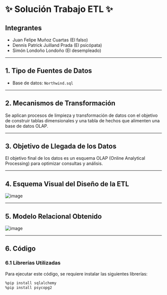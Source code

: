 # ✨ Solución Trabajo ETL ✨


## **Integrantes**
- Juan Felipe Muñoz Cuartas (El falso)
- Dennis Patrick Juilland Prada (El psicópata)
- Simón Londoño Londoño (El desempleado)

---

## **1. Tipo de Fuentes de Datos**
- Base de datos: `Northwind.sql`

---

## **2. Mecanismos de Transformación**
Se aplican procesos de limpieza y transformación de datos con el objetivo de construir tablas dimensionales y una tabla de hechos que alimenten una base de datos OLAP.

---

## **3. Objetivo de Llegada de los Datos**
El objetivo final de los datos es un esquema OLAP (Online Analytical Processing) para optimizar consultas y análisis.

---

## **4. Esquema Visual del Diseño de la ETL**

![image](https://github.com/user-attachments/assets/c21221d1-a75d-44f2-a50e-1f5a7a4bbc8a)

---

## **5. Modelo Relacional Obtenido**

![image](https://github.com/user-attachments/assets/6d9aedc3-60cd-4176-93da-cad3f70b3d01)


---

## **6. Código**

### **6.1 Librerías Utilizadas**
Para ejecutar este código, se requiere instalar las siguientes librerías:
```bash
%pip install sqlalchemy
%pip install psycopg2
